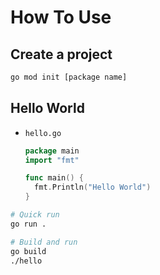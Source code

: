 # How To Use

## Create a project

```bash
go mod init [package name]
```

## Hello World

- `hello.go`

  ```go
  package main
  import "fmt"

  func main() {
    fmt.Println("Hello World")
  }
  ```

```bash
# Quick run
go run .

# Build and run
go build
./hello
```
